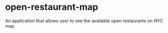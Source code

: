 # open-restaurant-map
An application that allows user to see the available open restaurants on NYC map. 
